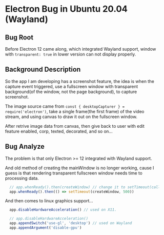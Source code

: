 # Electron Bug in Ubuntu 20.04 (Wayland)

## Bug Root
Before Electron 12 came along, which integrated Wayland support, window with `transparent: true` in lower version can not display properly.

## Background Description
So the app I am developing has a screenshot feature, the idea is when the capture event triggered, use a fullscreen window with transparent background(of the window, not the page background), to capture screenshot.

The image source came from `const { desktopCapturer } = require('electron')`, take a single frame(the first frame) of the video stream, and using canvas to draw it out on the fullscreen window.

After retrive image data from canvas, then give back to user with edit feature enabled, corp, texted, decorated, and so on...

## Bug Analyze
The problem is that only Electron >= 12 integrated with Wayland support.

And old method of creating the mainWindow is no longer working, cause I guess is that rendering transparent fullscreen window needs time to processing data.

```javascript
  // app.whenReady().then(createWindow) // change it to setTimeout(callback)
  app.whenReady().then(() => setTimeout(createWindow, 500))
```

And then comes to linux graphics support...

```javascript
  app.disableHardwareAcceleration() // used on X11.
```

```javascript
  // app.disableHardwareAcceleration()
  app.appendSwitch('use-gl', 'desktop') // used on Wayland
  app.appendArgument('disable-gpu')
```
